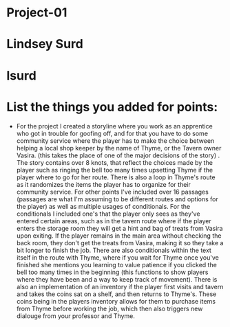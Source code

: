 # Project-01

# Lindsey Surd

# lsurd

# List the things you added for points:
- For the project I created a storyline where you work as an apprentice who got in trouble for goofing off, and for that you have to do some community service where the player has to make the choice between helping a local shop keeper by the name of Thyme, or the Tavern owner Vasira. (this takes the place of one of the major decisions of the story) . The story contains over 8 knots, that reflect the choices made by the player such as ringing the bell too many times upsetting Thyme if the player where to go for her route. There is also a loop in Thyme's route as it randomizes the items the player has to organize for their community service. For other points I've included over 16 passages (passages are what I'm assuming to be different routes and options for the player) as well as multiple usages of conditionals. For the conditionals I included one's that the player only sees as they've entered certain areas, such as in the tavern route where if the player enters the storage room they will get a hint and bag of treats from Vasira upon exiting. If the player remains in the main area without checking the back room, they don't get the treats from Vasira, making it so they take a bit longer to finish the job. There are also conditionals within the text itself in the route with Thyme, where if you wait for Thyme once you've finished she mentions you learning to value patience if you clicked the bell too many times in the beginning (this functions to show players where they have been and a way to keep track of movement). There is also an implementation of an inventory if the player first visits and tavern and takes the coins sat on a shelf, and then returns to Thyme's. These coins being in the players inventory allows for them to purchase items from Thyme before working the job, which then also triggers new dialouge from your professor and Thyme. 
